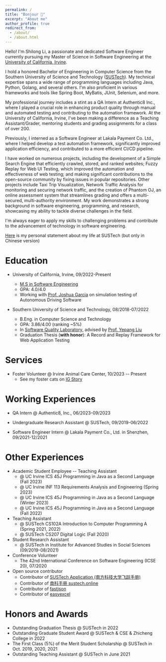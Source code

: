 ```yaml
---
permalink: /
title: "Bonjour 👋"
excerpt: "About me"
author_profile: true
redirect_from:
  - /about/
  - /about.html
---
```


<!-- UPDATE: I am constructing a new personal page, and you can see a temporary version [here](https://shilonl.github.io). -->

Hello! I'm Shilong Li, a passionate and dedicated Software Engineer currently pursuing my Master of Science in Software Engineering at the [University of California, Irvine](https://uci.edu/).

I hold a honored Bachelor of Engineering in Computer Science from the Southern University of Science and Technology ([SUSTech](https://www.sustech.edu.cn)). My technical expertise spans a wide range of programming languages including Java, Python, Golang, and several others. I'm also proficient in various frameworks and tools like Spring Boot, MyBatis, JUnit, Selenium, and more.

My professional journey includes a stint as a QA Intern at Authentic8 Inc., where I played a crucial role in enhancing product quality through manual and automated testing and contributing to the automation framework. At the University of California, Irvine, I've been making a difference as a Teaching Assistant/Grader, mentoring students and grading assignments for a class of over 200.

Previously, I interned as a Software Engineer at Lakala Payment Co. Ltd., where I helped develop a test automation framework, significantly improved application efficiency, and contributed to a more efficient CI/CD pipeline.

I have worked on numerous projects, including the development of a Simple Search Engine that efficiently crawled, stored, and ranked websites; Fuzzy Replay for Web UI Testing, which improved the automation and effectiveness of web testing; and making significant contributions to the open-source community by fixing issues in popular repositories. Other projects include Taxi Trip Visualization, Network Traffic Analysis for monitoring and securing network traffic, and the creation of Phantom OJ, an online assessment system that streamlines grading and offers a multi-secured, multi-authority environment. My work demonstrates a strong background in software engineering, programming, and research, showcasing my ability to tackle diverse challenges in the field.

I'm always eager to apply my skills to challenging problems and contribute to the advancement of technology in software engineering.

 <!-- Hi welcome to my page! This is Shilong Li. I am now a Master of Science in Software Engineering student in the [Department of Informatics](https://www.informatics.uci.edu/) of [Donald Bren School of Informatics & Computer Sciences](https://www.ics.uci.edu/) at the [University of California, Irvine](https://uci.edu/). In 2022, I obtained my B. Eng. Degree in Computer Science and Technology with honor from the [Southern University of Science and Technology (SUSTech)](https://www.sustech.edu.cn). I have experience as a Software Engineer Intern at Lakala Payment Co., Ltd., where I contributed to constructing an automated testing framework and enhancing the system's security. As an Undergraduate Research Assistant at SUSTech, I was involved in various research projects spanning web testing, empirical software studies, and cross-disciplinary studies.

My technical skills include various programming languages, frameworks, and tools such as Java, Python, Golang, SQL, C/C++, Kotlin, HTML/CSS, JavaScript, Spring Boot, MyBatis, JUnit, Selenium, Soot, Heros, Git, Maven, Gradle, Docker, Django, Apollo, Redis, Vim, AWS, WireShark, mitmproxy, TravisCI, React, Node.js, and Vue.js. These skills enable me to create efficient, scalable, and maintainable software systems.

I have worked on numerous projects, including the development of a Simple Search Engine that efficiently crawled, stored, and ranked websites; Fuzzy Replay for Web UI Testing, which improved the automation and effectiveness of web testing; and making significant contributions to the open-source community by fixing issues in popular repositories. Other projects include Taxi Trip Visualization, Network Traffic Analysis for monitoring and securing network traffic, and the creation of Phantom OJ, an online assessment system that streamlines grading and offers a multi-secured, multi-authority environment. My work demonstrates a strong background in software engineering, programming, and research, showcasing my ability to tackle diverse challenges in the field. -->

 [Here](https://mp.weixin.qq.com/s/Lqbi2fH1h-9IjZinAtjncg) is my personal statement about my life at SUSTech (but only in Chinese version)

# Education

- University of California, Irvine, 09/2022-Present
  - [M.S in Software Engineering](https://www.informatics.uci.edu/grad/ms-software-engineering/)
  - GPA: 4.0/4.0
  - Working with [Prof. Joshua Garcia](https://jgarcia.ics.uci.edu/) on simulation testing of Autonomous Driving Software

- Southern University of Science and Technology, 08/2018-07/2022
  - B.Eng. in Computer Science and Technology
  - GPA: 3.86/4.00 (ranking ~5%)
  - In [Software Quality Laboratory](https://sqlab-sustech.github.io), advised by [Prof. Yepang Liu](https://yepangliu.github.io)
  - Graduation Thesis (**with honor**): A Record and Replay Framework for Web Application Testing

# Services

- Foster Volunteer @ Irvine Animal Care Center, 10/2023 -- Present
  - See my foster cats on [IG Story](https://instagram.com/_shilongli)

# Working Experiences

- QA Intern @ Authentic8, Inc., 06/2023-09/2023

- Undergraduate Research Assistant @ SUSTech, 09/2019-06/2022

- Software Engineer Intern @ Lakala Payment Co., Ltd. in Shenzhen, 09/2021-12/2021

# Other Experiences

- Academic Student Employee -- Teaching Assistant
  - @ UC Irvine ICS 45J Programming in Java as a Second Language (Fall 2023)
  - @ UC Irvine INF 113 Requirements Analysis and Engineering (Spring 2023)
  - @ UC Irvine ICS 45J Programming in Java as a Second Language (Winter 2023)
  - @ UC Irvine ICS 45J Programming in Java as a Second Language (Fall 2022)
- Teaching Assistant
  - @ SUSTech CS102A Introduction to Computer Programming A (Spring 2021, 2022)
  - @ SUSTech CS207 Digital Logic (Fall 2020)
- Student Research Assistant
  - @ SUSTech in Institute for Advanced Studies in Social Sciences (09/2019-08/2021)
- Conference Volunteer
  - The 42nd International Conference on Software Engineering (ICSE 20), 07/2020
- Open source contributor
  - Contributor of [SUSTech Application (南方科技大学飞跃手册)](https://sustech-application.com)
  - Contributor of [南科手册 sustech.online](https://sustech.online)
  - Contributor of [fastjson](https://github.com/alibaba/fastjson)
  - Contributor of [easyexcel](https://github.com/alibaba/easyexcel)

# Honors and Awards

- Outstanding Graduation Thesis @ SUSTech in 2022
- Outstanding Graduate Student Award @ SUSTech & CSE & Zhicheng College in 2022
- The First Class (5%) of the Merit Student Scholarship @ SUSTech in Oct. 2019, 2020, 2021
- Outstanding Teaching Assistant @ SUSTech in June 2021

